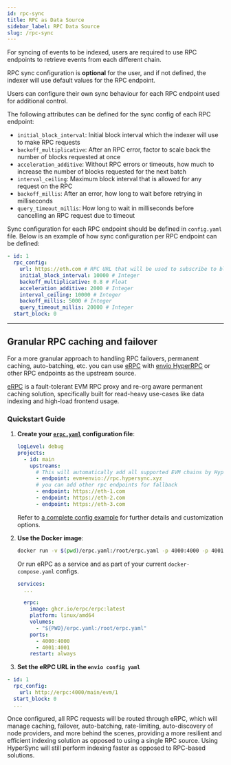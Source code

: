 ```yaml
---
id: rpc-sync
title: RPC as Data Source
sidebar_label: RPC Data Source
slug: /rpc-sync
---
```


For syncing of events to be indexed, users are required to use RPC endpoints to retrieve events from each different chain.

RPC sync configuration is **optional** for the user, and if not defined, the indexer will use default values for the RPC endpoint.

Users can configure their own sync behaviour for each RPC endpoint used for additional control.

The following attributes can be defined for the sync config of each RPC endpoint:

- `initial_block_interval`: Initial block interval which the indexer will use to make RPC requests
- `backoff_multiplicative`: After an RPC error, factor to scale back the number of blocks requested at once
- `acceleration_additive`: Without RPC errors or timeouts, how much to increase the number of blocks requested for the next batch
- `interval_ceiling`: Maximum block interval that is allowed for any request on the RPC
- `backoff_millis`: After an error, how long to wait before retrying in milliseconds
- `query_timeout_millis`: How long to wait in milliseconds before cancelling an RPC request due to timeout

Sync configuration for each RPC endpoint should be defined in `config.yaml` file.
Below is an example of how sync configuration per RPC endpoint can be defined:

```yaml
- id: 1
  rpc_config:
    url: https://eth.com # RPC URL that will be used to subscribe to blockchain data on this network
    initial_block_interval: 10000 # Integer
    backoff_multiplicative: 0.8 # Float
    acceleration_additive: 2000 # Integer
    interval_ceiling: 10000 # Integer
    backoff_millis: 5000 # Integer
    query_timeout_millis: 20000 # Integer
  start_block: 0
```

---

## Granular RPC caching and failover

For a more granular approach to handling RPC failovers, permanent caching, auto-batching, etc. you can use [eRPC](https://github.com/erpc/erpc) with [envio HyperRPC](http://localhost:3001/docs/HyperSync/overview-hyperrpc) or other RPC endpoints as the upstream source.

[eRPC](https://github.com/erpc/erpc) is a fault-tolerant EVM RPC proxy and re-org aware permanent caching solution, specifically built for read-heavy use-cases like data indexing and high-load frontend usage.

### Quickstart Guide

1. **Create your [`erpc.yaml`](https://docs.erpc.cloud/config/example) configuration file**:

   ```yaml
   logLevel: debug
   projects:
     - id: main
       upstreams:
         # This will automatically add all supported EVM chains by HyperRPC.
         - endpoint: evm+envio://rpc.hypersync.xyz
         # you can add other rpc endpoints for fallback
         - endpoint: https://eth-1.com
         - endpoint: https://eth-2.com
         - endpoint: https://eth-3.com
   ```

   Refer to [a complete config example](https://docs.erpc.cloud/config/example) for further details and customization options.

2. **Use the Docker image**:

   ```bash
   docker run -v $(pwd)/erpc.yaml:/root/erpc.yaml -p 4000:4000 -p 4001:4001 ghcr.io/erpc/erpc:latest
   ```

   Or run eRPC as a service and as part of your current `docker-compose.yaml` configs.

   ```yaml
   services:
     ...

     erpc:
       image: ghcr.io/erpc/erpc:latest
       platform: linux/amd64
       volumes:
         - "${PWD}/erpc.yaml:/root/erpc.yaml"
       ports:
         - 4000:4000
         - 4001:4001
       restart: always
   ```

3. **Set the eRPC URL in the `envio config yaml`**

```yaml
- id: 1
  rpc_config:
    url: http://erpc:4000/main/evm/1
  start_block: 0
  ...
```

Once configured, all RPC requests will be routed through eRPC, which will manage caching, failover, auto-batching, rate-limiting, auto-discovery of node providers, and more behind the scenes, providing a more resilient and efficient indexing solution as opposed to using a single RPC source. Using HyperSync will still perform indexing faster as opposed to RPC-based solutions.
